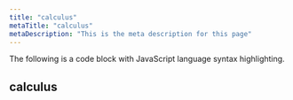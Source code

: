 ```yaml
---
title: "calculus"
metaTitle: "calculus"
metaDescription: "This is the meta description for this page"
---
```


The following is a code block with JavaScript language syntax highlighting.

## calculus
